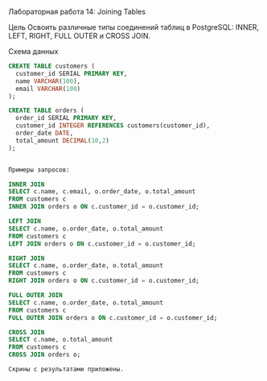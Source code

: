 Лабораторная работа 14: Joining Tables

Цель
Освоить различные типы соединений таблиц в PostgreSQL: INNER, LEFT, RIGHT, FULL OUTER и CROSS JOIN.

Схема данных
```sql
CREATE TABLE customers (
  customer_id SERIAL PRIMARY KEY,
  name VARCHAR(100),
  email VARCHAR(100)
);

CREATE TABLE orders (
  order_id SERIAL PRIMARY KEY,
  customer_id INTEGER REFERENCES customers(customer_id),
  order_date DATE,
  total_amount DECIMAL(10,2)
);


Примеры запросов:

INNER JOIN
SELECT c.name, c.email, o.order_date, o.total_amount
FROM customers c
INNER JOIN orders o ON c.customer_id = o.customer_id;

LEFT JOIN
SELECT c.name, o.order_date, o.total_amount
FROM customers c
LEFT JOIN orders o ON c.customer_id = o.customer_id;

RIGHT JOIN
SELECT c.name, o.order_date, o.total_amount
FROM customers c
RIGHT JOIN orders o ON c.customer_id = o.customer_id;

FULL OUTER JOIN
SELECT c.name, o.order_date, o.total_amount
FROM customers c
FULL OUTER JOIN orders o ON c.customer_id = o.customer_id;

CROSS JOIN
SELECT c.name, o.total_amount
FROM customers c
CROSS JOIN orders o;

Скрины с результатами приложены.
